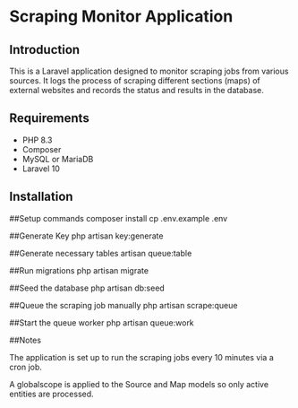 # Scraping Monitor Application

## Introduction

This is a Laravel application designed to monitor scraping jobs from various sources. It logs the process of scraping different sections (maps) of external websites and records the status and results in the database.

## Requirements

- PHP 8.3
- Composer
- MySQL or MariaDB
- Laravel 10

## Installation

##Setup commands
composer install
cp .env.example .env

##Generate Key
php artisan key:generate

##Generate necessary tables
artisan queue:table

##Run migrations
php artisan migrate

##Seed the database
php artisan db:seed

##Queue the scraping job manually
php artisan scrape:queue

##Start the queue worker
php artisan queue:work

##Notes

The application is set up to run the scraping jobs every 10 minutes via a cron job.

A globalscope is applied to the Source and Map models so only active entities are processed.
